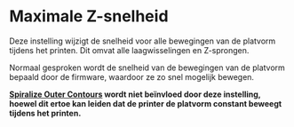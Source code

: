Maximale Z-snelheid
====
Deze instelling wijzigt de snelheid voor alle bewegingen van de platvorm tijdens het printen. Dit omvat alle laagwisselingen en Z-sprongen.

Normaal gesproken wordt de snelheid van de bewegingen van de platvorm bepaald door de firmware, waardoor ze zo snel mogelijk bewegen.

**[Spiralize Outer Contours](../blackmagic/magic_spiralize.md) wordt niet beïnvloed door deze instelling, hoewel dit ertoe kan leiden dat de printer de platvorm constant beweegt tijdens het printen.**